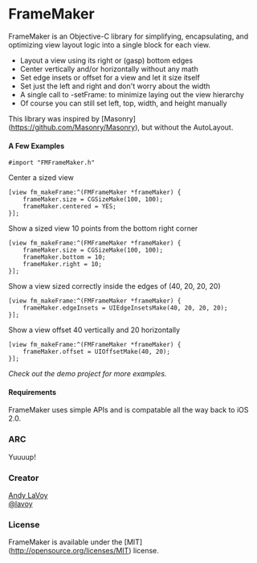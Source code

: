 # FrameMaker

FrameMaker is an Objective-C library for simplifying, encapsulating, and optimizing view layout logic into a single block for each view.

- Layout a view using its right or (gasp) bottom edges
- Center vertically and/or horizontally without any math
- Set edge insets or offset for a view and let it size itself
- Set just the left and right and don't worry about the width
- A single call to -setFrame: to minimize laying out the view hierarchy
- Of course you can still set left, top, width, and height manually

This library was inspired by [Masonry] (https://github.com/Masonry/Masonry), but without the AutoLayout.

#### A Few Examples

```objc
#import "FMFrameMaker.h"
```
Center a sized view
```objc
[view fm_makeFrame:^(FMFrameMaker *frameMaker) {
	frameMaker.size = CGSizeMake(100, 100);
	frameMaker.centered = YES;
}];
```
Show a sized view 10 points from the bottom right corner
```objc
[view fm_makeFrame:^(FMFrameMaker *frameMaker) {
	frameMaker.size = CGSizeMake(100, 100);
	frameMaker.bottom = 10;
	frameMaker.right = 10;
}];
```
Show a view sized correctly inside the edges of (40, 20, 20, 20)
```objc
[view fm_makeFrame:^(FMFrameMaker *frameMaker) {
	frameMaker.edgeInsets = UIEdgeInsetsMake(40, 20, 20, 20);
}];
```
Show a view offset 40 vertically and 20 horizontally
```objc
[view fm_makeFrame:^(FMFrameMaker *frameMaker) {
	frameMaker.offset = UIOffsetMake(40, 20);
}];
```

*Check out the demo project for more examples.*


#### Requirements

FrameMaker uses simple APIs and is compatable all the way back to iOS 2.0.

### ARC

Yuuuup!

### Creator

[Andy LaVoy](http://github.com/lavoy)  
[@lavoy](https://twitter.com/lavoy)

### License

FrameMaker is available under the [MIT] (http://opensource.org/licenses/MIT) license.
